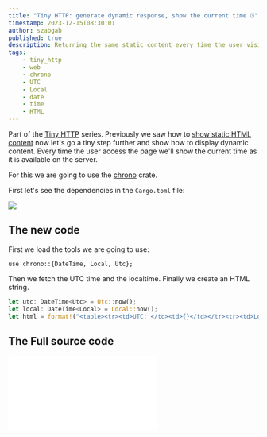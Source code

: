 ```yaml
---
title: "Tiny HTTP: generate dynamic response, show the current time ⏰"
timestamp: 2023-12-15T08:30:01
author: szabgab
published: true
description: Returning the same static content every time the user visits is boring. Generating dynamic content is a bit more interesting.
tags:
    - tiny_http
    - web
    - chrono
    - UTC
    - Local
    - date
    - time
    - HTML
---
```


Part of the [Tiny HTTP](/tiny-http) series. Previously we saw how to [show static HTML content](/tiny-http-hello-world) now let's go a tiny step further and show how to
display dynamic content. Every time the user access the page we'll show the current time as it is available on the server.

For this we are going to use the [chrono](https://crates.io/crates/chrono) crate.

First let's see the dependencies in the `Cargo.toml` file:

![](examples/tiny-http/show-time/Cargo.toml)


## The new code

First we load the tools we are going to use:

```
use chrono::{DateTime, Local, Utc};
```

Then we fetch the UTC time and the localtime. Finally we create an HTML string.

```rust
let utc: DateTime<Utc> = Utc::now();
let local: DateTime<Local> = Local::now();
let html = format!("<table><tr><td>UTC: </td><td>{}</td></tr><tr><td>Localtime: </td><td>{}</td></tr></table>", utc, local);
```

## The Full source code

![](examples/tiny-http/show-time/src/main.rs)



